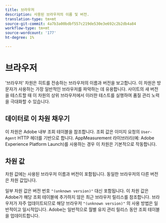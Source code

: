 ```yaml
---
title: 브라우저
description: 사용된 브라우저의 이름 및 버전.
translation-type: tm+mt
source-git-commit: 4a7b3a00bdbf557c219de530e3e692c2b2db4a84
workflow-type: tm+mt
source-wordcount: '177'
ht-degree: 1%

---
```



# 브라우저

&#39;브라우저&#39; 차원은 히트를 전송하는 브라우저의 이름과 버전을 보고합니다. 이 차원은 방문자가 사용하는 가장 일반적인 브라우저를 파악하는 데 유용합니다. 사이트의 새 버전을 테스트할 때 이 차원의 상위 브라우저에서 이러한 테스트를 실행하여 품질 관리 노력을 극대화할 수 있습니다.

## 데이터로 이 차원 채우기

이 차원은 Adobe 내부 조회 테이블을 참조합니다. 조회 값은 이미지 요청의 `User-Agent` HTTP 헤더를 기반으로 합니다. AppMeasurement 라이브러리(예: Adobe Experience Platform Launch)를 사용하는 경우 이 차원은 기본적으로 작동합니다.

## 차원 값

차원 값에는 사용된 브라우저 이름과 버전이 포함됩니다. 동일한 브라우저의 다른 버전은 차원 값입니다.

일부 차원 값은 버전 번호 `"(unknown version)"` 대신 포함됩니다. 이 차원 값은 Adobe가 해당 조회 테이블에 추가하지 않은 최근 브라우저 릴리스를 참조합니다. 브라우저가 자주 업데이트되므로 해당 브라우저 `"(unknown version)"` 의 사용 방법은 일반적이고 일시적입니다. Adobe는 일반적으로 월별 유지 관리 릴리스 동안 조회 테이블을 업데이트합니다.

